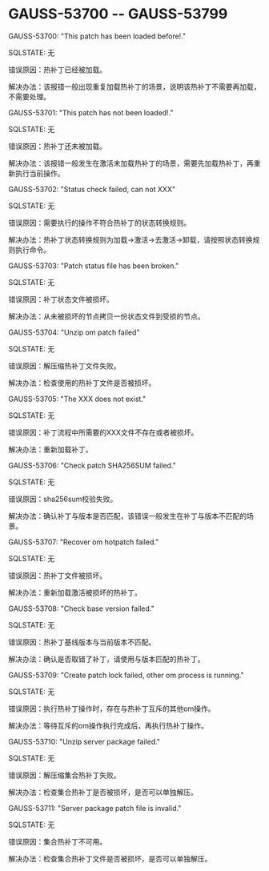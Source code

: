 # GAUSS-53700 -- GAUSS-53799<a name="ZH-CN_TOPIC_0000001208538715"></a>

GAUSS-53700: "This patch has been loaded before!."

SQLSTATE: 无

错误原因：热补丁已经被加载。

解决办法：该报错一般出现重复加载热补丁的场景，说明该热补丁不需要再加载，不需要处理。

GAUSS-53701: "This patch has not been loaded!."

SQLSTATE: 无

错误原因：热补丁还未被加载。

解决办法：该报错一般发生在激活未加载热补丁的场景，需要先加载热补丁，再重新执行当前操作。

GAUSS-53702: "Status check failed, can not XXX"

SQLSTATE: 无

错误原因：需要执行的操作不符合热补丁的状态转换规则。

解决办法：热补丁状态转换规则为加载-\>激活-\>去激活-\>卸载，请按照状态转换规则执行命令。

GAUSS-53703: "Patch status file has been broken."

SQLSTATE: 无

错误原因：补丁状态文件被损坏。

解决办法：从未被损坏的节点拷贝一份状态文件到受损的节点。

GAUSS-53704: "Unzip om patch failed"

SQLSTATE: 无

错误原因：解压缩热补丁文件失败。

解决办法：检查使用的热补丁文件是否被损坏。

GAUSS-53705: "The XXX does not exist."

SQLSTATE: 无

错误原因：补丁流程中所需要的XXX文件不存在或者被损坏。

解决办法：重新加载补丁。

GAUSS-53706: "Check patch SHA256SUM failed."

SQLSTATE: 无

错误原因：sha256sum校验失败。

解决办法：确认补丁与版本是否匹配，该错误一般发生在补丁与版本不匹配的场景。

GAUSS-53707: "Recover om hotpatch failed."

SQLSTATE: 无

错误原因：热补丁文件被损坏。

解决办法：重新加载激活被损坏的热补丁。

GAUSS-53708: "Check base version failed."

SQLSTATE: 无

错误原因：热补丁基线版本与当前版本不匹配。

解决办法：确认是否取错了补丁，请使用与版本匹配的热补丁。

GAUSS-53709: "Create patch lock failed, other om process is running."

SQLSTATE: 无

错误原因：执行热补丁操作时，存在与热补丁互斥的其他om操作。

解决办法：等待互斥的om操作执行完成后，再执行热补丁操作。

GAUSS-53710: "Unzip server package failed."

SQLSTATE: 无

错误原因：解压缩集合热补丁失败。

解决办法：检查集合热补丁是否被损坏，是否可以单独解压。

GAUSS-53711: "Server package patch file is invalid."

SQLSTATE: 无

错误原因：集合热补丁不可用。

解决办法：检查集合热补丁文件是否被损坏，是否可以单独解压。
